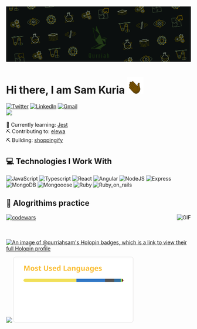 ![banner](./assets/gruvQurriah.gif)

# Hi there, I am Sam Kuria <img src="./assets/wave.gif" alt="Wave Animated" width="45px" height="45px" />

<!-- <img align="right" alt="GIF" src="./assets/eCoder.gif" width="140em"/> -->

[![Twitter](https://img.shields.io/badge/Twitter-1e2122?style=flat&logo=twitter&logoColor=1DA1F2)](https://twitter.com/kuriah_sam)
[![LinkedIn](https://img.shields.io/badge/LinkedIn-1e2122?style=flat&logo=linkedin&logoColor=0A66C2)](https://www.linkedin.com/in/sam-kuria-0904b01a1)
[![Gmail](https://img.shields.io/badge/Email-1e2122?style=flat&logo=gmail&logoColor=D14836)](mailto:sammugire@gmail.com)
<br />
![](https://api.visitorbadge.io/api/VisitorHit?user=qurriahSam&repo=qurriahSam&labelColor=%231f2223&countColor=%23e0a92a&style=flat)

<!-- &nbsp; -->

🌱 Currently learning: [Jest](https://jestjs.io/)
<br>
⛏ Contributing to: [elewa](https://github.com/italanta/elewa)
<br>
⛏ Building: [shoppingify](https://github.com/qurriahSam/shoppingify)

## 💻 Technologies I Work With

![JavaScript](https://img.shields.io/badge/JavaScript-323330?style=flat&logo=javascript&logoColor=F7DF1E)
![Typescript](https://img.shields.io/badge/TypeScript-3178C6?style=flat&logo=typescript&logoColor=white)
![React](https://img.shields.io/badge/React-161A3B?style=flat&logo=react&logoColor=white)
![Angular](https://img.shields.io/badge/Angular-E23237?style=flat&logo=angular&logoColor=white)
![NodeJS](https://img.shields.io/badge/NodeJS-339933?style=flat&logo=node.js&logoColor=white)
![Express](https://img.shields.io/badge/Express-000000?style=flat&logo=express&logoColor=white)
![MongoDB](https://img.shields.io/badge/MongoDB-47A248?style=flat&logo=mongoDB&logoColor=white)
![Mongooose](https://img.shields.io/badge/Mongoose-880000?style=flat&logo=mongoose&logoColor=white)
![Ruby](https://img.shields.io/badge/Ruby-6B1915?style=flat&logo=ruby&logoColor=red)
![Ruby_on_rails](https://img.shields.io/badge/Ruby_on_rails-CC0000?style=flat&logo=ruby+on+rails&logoColor=white)

## 📱 Alogrithims practice

<img align ="right" alt="GIF" height="68px" src="https://octodex.github.com/images/daftpunktocat-guy.gif" />
<a href="https://www.codewars.com/users/Qurriah">
  <img alt="codewars" src="https://www.codewars.com/users/Qurriah/badges/small"/>
</a>

&nbsp;

[![An image of @qurriahsam's Holopin badges, which is a link to view their full Holopin profile](https://holopin.me/qurriahsam)](https://holopin.io/@qurriahsam)

<!-- 
## 📊 GitHub Stats

<p align="center">
    <a href="https://github.com/qurriahSam">
     <img height="180em" src="https://github-readme-stats.vercel.app/api?username=qurriahSam&count_private=true&show_icons=true&theme=gruvbox"/>
      <img height="180em" src="https://github-readme-stats.vercel.app/api/top-langs/?username=qurriahSam&theme=gruvbox"/>
    </a>
  </p> -->

<p>
  <img height="180em" src="https://github-readme-streak-stats.herokuapp.com?user=qurriahSam&theme=gruvbox&date_format=M%20j%5B%2C%20Y%5D&background=03010100" />
  <!-- <img height="180em" src="https://git-stats-il6osaqd6-qurriahsam.vercel.app/api/top-langs/?layout=compact&hide=html%2Ccss%2Cscss&bg_color=03010100&count_private=false&username=qurriahSam&theme=gruvbox"/> -->
     <img height="180em" src="./assets/top-langs.svg"/>
  <!-- &layout=donut -->
</p>

<!-- <img height="180px" src="https://github-readme-stats.vercel.app/api/top-langs/?username=qurriahSam&count_private=true&theme=gruvbox&hide=html,css&bg_color=03010100&layout=compact"/> -->
